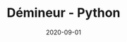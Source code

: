 ---
layout: default
title: Démineur - Python
modal-id: 1
date: 2020-09-01
img: mine-sweeper.png
alt: MineSweeper
project-date: Septembre 2020
client: Introduction à la programmation en Python
category: Développement / Jeux Vidéo
description: Ce projet consistait à concevoir en équipe de trois (3) l’interface graphique et les fonctionnalités du jeu de Démineur (MineSweeper) en utilisant Python. Il était ensuite requis de rédiger un rapport technique et de tester le projet afin de détecter des erreurs.
github_url: https://github.com/kevinjobin1/pygame-demineur

---